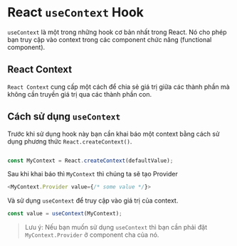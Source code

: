 # React `useContext` Hook

`useContext` là một trong những hook cơ bản nhất trong React. Nó cho phép bạn truy cập vào context trong các component chức năng (functional component).

## React Context

`React Context` cung cấp một cách để chia sẻ giá trị giữa các thành phần mà không cần truyền giá trị qua các thành phần con.

## Cách sử dụng `useContext`

Trước khi sử dụng hook này bạn cần khai báo một context bằng cách sử dụng phương thức `React.createContext()`.

```js

const MyContext = React.createContext(defaultValue);
```

Sau khi khai báo thì `MyContext` thì chúng ta sẽ tạo Provider

```js
<MyContext.Provider value={/* some value */}>
```

Và sử dụng `useContext` để truy cập vào giá trị của context.

```js
const value = useContext(MyContext);
```

> Lưu ý: Nếu bạn muốn sử dụng `useContext` thì bạn cần phải đặt `MyContext.Provider` ở component cha của nó.